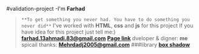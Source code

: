 #validation-project
-I'm **Farhad**
  >`**To get something you never had. You have to do something you never did**`
  >I've worked with **HTML**, **css** and **js** for this project
  >If you have idea for this project just tell me:) **farhad.13ahmadi.83@gmail.com**
  >**[Page link](https://feri-punisher.github.io/validation-project/)**
  >dveloper & digner: **me**
  >spicail thanks:   **Mehrdadj2005@gmail.com**
###library
  > **[box shadow](https://getcssscan.com/css-box-shadow-examples)**
